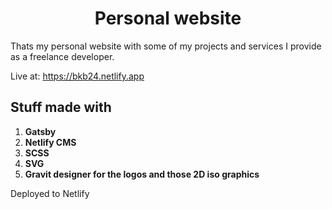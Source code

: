 <h1 align="center">
  Personal website
</h1>

Thats my personal website with some of my projects and services I provide as a freelance developer.

Live at: https://bkb24.netlify.app

## Stuff made with

1.  **Gatsby**
1.  **Netlify CMS**
1.  **SCSS**
1.  **SVG**
1.  **Gravit designer for the logos and those 2D iso graphics**

Deployed to Netlify
